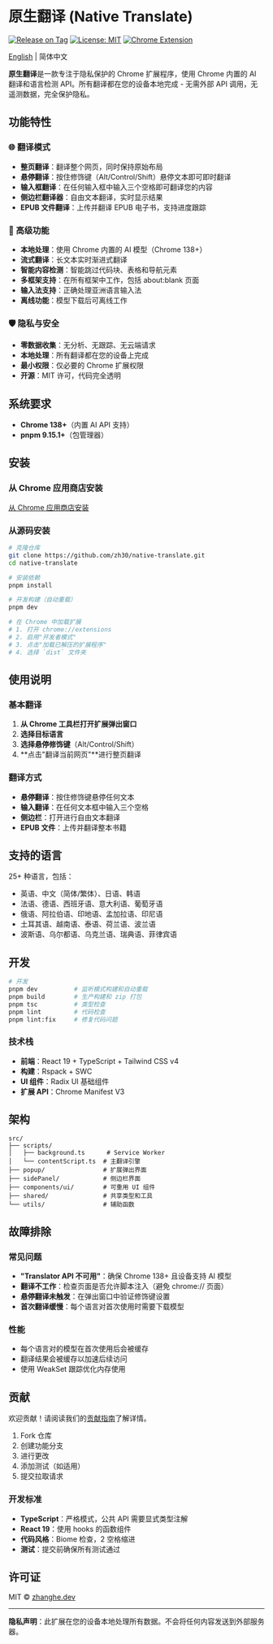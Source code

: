 # 原生翻译 (Native Translate)

[![Release on Tag](https://github.com/zh30/native-translate/actions/workflows/release-on-tag.yml/badge.svg)](https://github.com/zh30/native-translate/actions/workflows/release-on-tag.yml)
[![License: MIT](https://img.shields.io/badge/License-MIT-yellow.svg)](https://opensource.org/licenses/MIT)
[![Chrome Extension](https://img.shields.io/badge/Chrome%20Extension-v2.1.1-brightgreen)](https://chrome.google.com/webstore/detail/native-translate/)

[English](./README.md) | 简体中文

**原生翻译**是一款专注于隐私保护的 Chrome 扩展程序，使用 Chrome 内置的 AI 翻译和语言检测 API。所有翻译都在您的设备本地完成 - 无需外部 API 调用，无遥测数据，完全保护隐私。

## 功能特性

### 🌐 翻译模式
- **整页翻译**：翻译整个网页，同时保持原始布局
- **悬停翻译**：按住修饰键（Alt/Control/Shift）悬停文本即可即时翻译
- **输入框翻译**：在任何输入框中输入三个空格即可翻译您的内容
- **侧边栏翻译器**：自由文本翻译，实时显示结果
- **EPUB 文件翻译**：上传并翻译 EPUB 电子书，支持进度跟踪

### 🚀 高级功能
- **本地处理**：使用 Chrome 内置的 AI 模型（Chrome 138+）
- **流式翻译**：长文本实时渐进式翻译
- **智能内容检测**：智能跳过代码块、表格和导航元素
- **多框架支持**：在所有框架中工作，包括 about:blank 页面
- **输入法支持**：正确处理亚洲语言输入法
- **离线功能**：模型下载后可离线工作

### 🛡️ 隐私与安全
- **零数据收集**：无分析、无跟踪、无云端请求
- **本地处理**：所有翻译都在您的设备上完成
- **最小权限**：仅必要的 Chrome 扩展权限
- **开源**：MIT 许可，代码完全透明

## 系统要求

- **Chrome 138+**（内置 AI API 支持）
- **pnpm 9.15.1+**（包管理器）

## 安装

### 从 Chrome 应用商店安装
[从 Chrome 应用商店安装](https://chromewebstore.google.com/detail/native-translate-%E2%80%94-privat/npnbioleceelkeepkobjfagfchljkphb/)

### 从源码安装

```bash
# 克隆仓库
git clone https://github.com/zh30/native-translate.git
cd native-translate

# 安装依赖
pnpm install

# 开发构建（自动重载）
pnpm dev

# 在 Chrome 中加载扩展
# 1. 打开 chrome://extensions
# 2. 启用"开发者模式"
# 3. 点击"加载已解压的扩展程序"
# 4. 选择 `dist` 文件夹
```

## 使用说明

### 基本翻译
1. **从 Chrome 工具栏打开扩展弹出窗口**
2. **选择目标语言**
3. **选择悬停修饰键**（Alt/Control/Shift）
4. **点击"翻译当前网页"**进行整页翻译

### 翻译方式
- **悬停翻译**：按住修饰键悬停任何文本
- **输入翻译**：在任何文本框中输入三个空格
- **侧边栏**：打开进行自由文本翻译
- **EPUB 文件**：上传并翻译整本书籍

## 支持的语言

25+ 种语言，包括：
- 英语、中文（简体/繁体）、日语、韩语
- 法语、德语、西班牙语、意大利语、葡萄牙语
- 俄语、阿拉伯语、印地语、孟加拉语、印尼语
- 土耳其语、越南语、泰语、荷兰语、波兰语
- 波斯语、乌尔都语、乌克兰语、瑞典语、菲律宾语

## 开发

```bash
# 开发
pnpm dev          # 监听模式构建和自动重载
pnpm build        # 生产构建和 zip 打包
pnpm tsc          # 类型检查
pnpm lint         # 代码检查
pnpm lint:fix     # 修复代码问题
```

### 技术栈
- **前端**：React 19 + TypeScript + Tailwind CSS v4
- **构建**：Rspack + SWC
- **UI 组件**：Radix UI 基础组件
- **扩展 API**：Chrome Manifest V3

## 架构

```
src/
├── scripts/
│   ├── background.ts      # Service Worker
│   └── contentScript.ts  # 主翻译引擎
├── popup/                # 扩展弹出界面
├── sidePanel/            # 侧边栏界面
├── components/ui/        # 可重用 UI 组件
├── shared/               # 共享类型和工具
└── utils/                # 辅助函数
```

## 故障排除

### 常见问题
- **"Translator API 不可用"**：确保 Chrome 138+ 且设备支持 AI 模型
- **翻译不工作**：检查页面是否允许脚本注入（避免 chrome:// 页面）
- **悬停翻译未触发**：在弹出窗口中验证修饰键设置
- **首次翻译缓慢**：每个语言对首次使用时需要下载模型

### 性能
- 每个语言对的模型在首次使用后会被缓存
- 翻译结果会被缓存以加速后续访问
- 使用 WeakSet 跟踪优化内存使用

## 贡献

欢迎贡献！请阅读我们的[贡献指南](CONTRIBUTING.md)了解详情。

1. Fork 仓库
2. 创建功能分支
3. 进行更改
4. 添加测试（如适用）
5. 提交拉取请求

### 开发标准
- **TypeScript**：严格模式，公共 API 需要显式类型注解
- **React 19**：使用 hooks 的函数组件
- **代码风格**：Biome 检查，2 空格缩进
- **测试**：提交前确保所有测试通过

## 许可证

MIT © [zhanghe.dev](https://zhanghe.dev)

---

**隐私声明**：此扩展在您的设备本地处理所有数据。不会将任何内容发送到外部服务器。
